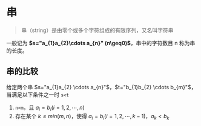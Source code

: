 # 串

> 串（string）是由零个或多个字符组成的有限序列，又名叫字符串

一般记为 **$s="a_{1}a_{2}\cdots a_{n}" (n\geq0)$**，串中的字符数目 n 称为串的长度。

## 串的比较

给定两个串 $s="a_{1}a_{2} \cdots a_{n}"$，$t="b_{1}b_{2} \cdots b_{m}"$，当满足以下条件之一时 `s<t`
1. `n<m`，且 $a_{i}=b_{i} (i=1,2, \cdots ,n)$
2. 存在某个 $k \leq min(m,n)$，使得 $a_{i}=b_{i} (i=1,2, \cdots ,k-1)$，$a_{k}<b_{k}$

